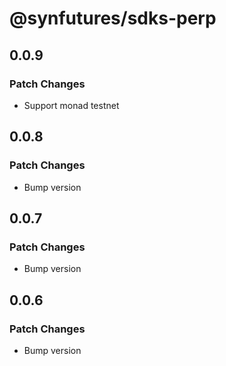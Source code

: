 # @synfutures/sdks-perp

## 0.0.9

### Patch Changes

- Support monad testnet

## 0.0.8

### Patch Changes

- Bump version

## 0.0.7

### Patch Changes

- Bump version

## 0.0.6

### Patch Changes

- Bump version
